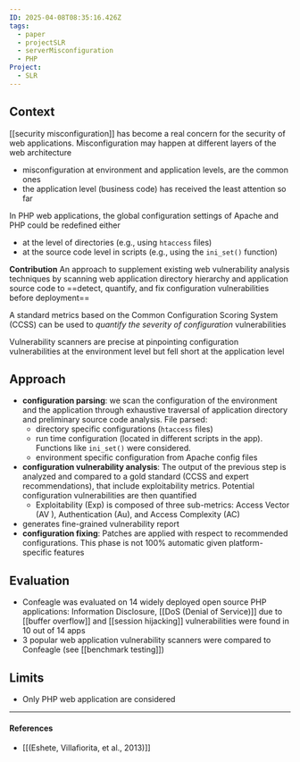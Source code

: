 ```yaml
---
ID: 2025-04-08T08:35:16.426Z
tags:
  - paper
  - projectSLR
  - serverMisconfiguration
  - PHP
Project:
  - SLR
---
```

## Context

[[security misconfiguration]] has become a real concern for the security of web applications. Misconfiguration may happen at different layers of the web architecture
- misconfiguration at environment and application levels, are the common ones
- the application level (business code) has received the least attention so far

In PHP web applications, the global configuration settings of Apache and PHP could be redefined either
- at the level of directories (e.g., using `htaccess` files)
- at the source code level in scripts (e.g., using the `ini_set()` function)

**Contribution**
An approach to supplement existing web vulnerability analysis techniques by scanning web application directory hierarchy and application source code to ==detect, quantify, and fix configuration vulnerabilities before deployment==

A standard metrics based on the Common Configuration Scoring System (CCSS) can be used to *quantify the severity of configuration* vulnerabilities

 Vulnerability scanners are precise at pinpointing configuration vulnerabilities at the environment level but fell short at the application level
 
## Approach

- **configuration parsing**: we scan the configuration of the environment and the application through exhaustive traversal of application directory and preliminary source code analysis. File parsed:
	- directory specific configurations (`htaccess` files)
	- run time configuration (located in different scripts in the app). Functions like `ini_set()` were considered.
	- environment specific configuration from Apache config files
- **configuration vulnerability analysis**: The output of the previous step is analyzed and compared to a gold standard (CCSS and expert recommendations), that include exploitability metrics. Potential configuration vulnerabilities are then quantified
	- Exploitability (Exp) is composed of three sub-metrics: Access Vector (AV ), Authentication (Au), and Access Complexity (AC)
- generates fine-grained vulnerability report
- **configuration fixing**: Patches are applied with respect to recommended configurations. This phase is not 100% automatic given platform-specific features

## Evaluation

- Confeagle was evaluated on 14 widely deployed open source PHP applications: Information Disclosure, [[DoS (Denial of Service)]] due to [[buffer overflow]] and [[session hijacking]] vulnerabilities were found in 10 out of 14 apps
- 3 popular web application vulnerability scanners were compared to Confeagle (see [[benchmark testing]])

## Limits

- Only PHP web application are considered

---
#### References
- [[(Eshete, Villafiorita, et al., 2013)]]
